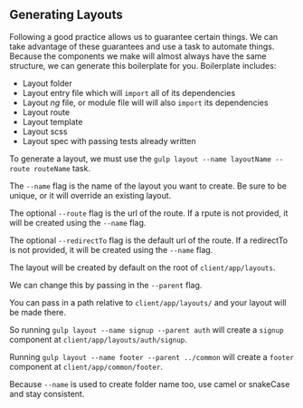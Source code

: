 ## Generating Layouts
Following a good practice allows us to guarantee certain things. We can take advantage of these guarantees and use a task to automate things. Because the components we make will almost always have the same structure, we can generate this boilerplate for you. Boilerplate includes:

* Layout folder
* Layout entry file which will `import` all of its dependencies
* Layout _ng_ file, or module file will will also `import` its dependencies
* Layout route
* Layout template
* Layout scss
* Layout spec with passing tests already written

To generate a layout, we must use the `gulp layout --name layoutName --route routeName` task.

The `--name` flag is the name of the layout you want to create. Be sure to be unique, or it will override an existing layout.

The optional `--route` flag is the url of the route. If a rpute is not provided, it will be created using the `--name` flag.

The optional `--redirectTo` flag is the default url of the route. If a redirectTo is not provided, it will be created using the `--name` flag.


The layout will be created by default on the root of `client/app/layouts`.

We can change this by passing in the `--parent` flag.

You can pass in a path relative to `client/app/layouts/` and your layout will be made there.

So running `gulp layout --name signup --parent auth` will create a `signup` component at `client/app/layouts/auth/signup`.

Running `gulp layout --name footer --parent ../common` will create a `footer` component at `client/app/common/footer`.

Because `--name` is used to create folder name too, use camel or snakeCase and stay consistent.
